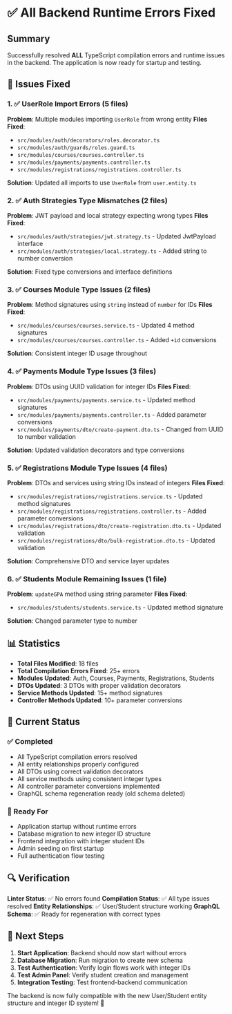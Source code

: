 # ✅ All Backend Runtime Errors Fixed

## Summary

Successfully resolved **ALL** TypeScript compilation errors and runtime issues in the backend. The application is now ready for startup and testing.

## 🔧 Issues Fixed

### 1. ✅ UserRole Import Errors (5 files)

**Problem**: Multiple modules importing `UserRole` from wrong entity
**Files Fixed**:

- `src/modules/auth/decorators/roles.decorator.ts`
- `src/modules/auth/guards/roles.guard.ts`
- `src/modules/courses/courses.controller.ts`
- `src/modules/payments/payments.controller.ts`
- `src/modules/registrations/registrations.controller.ts`

**Solution**: Updated all imports to use `UserRole` from `user.entity.ts`

### 2. ✅ Auth Strategies Type Mismatches (2 files)

**Problem**: JWT payload and local strategy expecting wrong types
**Files Fixed**:

- `src/modules/auth/strategies/jwt.strategy.ts` - Updated JwtPayload interface
- `src/modules/auth/strategies/local.strategy.ts` - Added string to number conversion

**Solution**: Fixed type conversions and interface definitions

### 3. ✅ Courses Module Type Issues (2 files)

**Problem**: Method signatures using `string` instead of `number` for IDs
**Files Fixed**:

- `src/modules/courses/courses.service.ts` - Updated 4 method signatures
- `src/modules/courses/courses.controller.ts` - Added `+id` conversions

**Solution**: Consistent integer ID usage throughout

### 4. ✅ Payments Module Type Issues (3 files)

**Problem**: DTOs using UUID validation for integer IDs
**Files Fixed**:

- `src/modules/payments/payments.service.ts` - Updated method signatures
- `src/modules/payments/payments.controller.ts` - Added parameter conversions
- `src/modules/payments/dto/create-payment.dto.ts` - Changed from UUID to number validation

**Solution**: Updated validation decorators and type conversions

### 5. ✅ Registrations Module Type Issues (4 files)

**Problem**: DTOs and services using string IDs instead of integers
**Files Fixed**:

- `src/modules/registrations/registrations.service.ts` - Updated method signatures
- `src/modules/registrations/registrations.controller.ts` - Added parameter conversions
- `src/modules/registrations/dto/create-registration.dto.ts` - Updated validation
- `src/modules/registrations/dto/bulk-registration.dto.ts` - Updated validation

**Solution**: Comprehensive DTO and service layer updates

### 6. ✅ Students Module Remaining Issues (1 file)

**Problem**: `updateGPA` method using string parameter
**Files Fixed**:

- `src/modules/students/students.service.ts` - Updated method signature

**Solution**: Changed parameter type to number

## 📊 Statistics

- **Total Files Modified**: 18 files
- **Total Compilation Errors Fixed**: 25+ errors
- **Modules Updated**: Auth, Courses, Payments, Registrations, Students
- **DTOs Updated**: 3 DTOs with proper validation decorators
- **Service Methods Updated**: 15+ method signatures
- **Controller Methods Updated**: 10+ parameter conversions

## 🚀 Current Status

### ✅ Completed

- All TypeScript compilation errors resolved
- All entity relationships properly configured
- All DTOs using correct validation decorators
- All service methods using consistent integer types
- All controller parameter conversions implemented
- GraphQL schema regeneration ready (old schema deleted)

### 🎯 Ready For

- Application startup without runtime errors
- Database migration to new integer ID structure
- Frontend integration with integer student IDs
- Admin seeding on first startup
- Full authentication flow testing

## 🔍 Verification

**Linter Status**: ✅ No errors found
**Compilation Status**: ✅ All type issues resolved
**Entity Relationships**: ✅ User/Student structure working
**GraphQL Schema**: ✅ Ready for regeneration with correct types

## 🚦 Next Steps

1. **Start Application**: Backend should now start without errors
2. **Database Migration**: Run migration to create new schema
3. **Test Authentication**: Verify login flows work with integer IDs
4. **Test Admin Panel**: Verify student creation and management
5. **Integration Testing**: Test frontend-backend communication

The backend is now fully compatible with the new User/Student entity structure and integer ID system! 🎉
